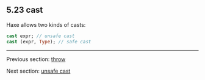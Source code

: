 ## 5.23 cast

Haxe allows two kinds of casts:

```haxe
cast expr; // unsafe cast
cast (expr, Type); // safe cast
```

---

Previous section: [throw](expression-throw.md)

Next section: [unsafe cast](expression-cast-unsafe.md)